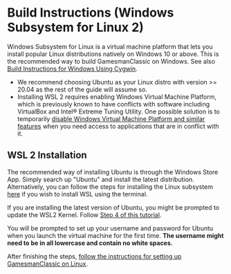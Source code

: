 # Build Instructions (Windows Subsystem for Linux 2)

Windows Subsystem for Linux is a virtual machine platform that lets you install popular Linux distributions natively on Windows 10 or above. This is the recommended way to build GamesmanClassic on Windows. See also [Build Instructions for Windows Using Cygwin](build-instructions-windows-cygwin.md).

- We recommend choosing Ubuntu as your Linux distro with version >= 20.04 as the rest of the guide will assume so.
- Installing WSL 2 requires enabling Windows Virtual Machine Platform, which is previously known to have conflicts with software including VirtualBox and Intel® Extreme Tuning Utility. One possible solution is to temporarily [disable Windows Virtual Machine Platform and similar features](https://www.dell.com/support/kbdoc/en-ie/000195980/how-to-enable-or-disable-windows-virtualization-on-dell-systems) when you need access to applications that are in conflict with it.

## WSL 2 Installation
The recommended way of installing Ubuntu is through the Windows Store App. Simply search up "Ubuntu" and install the latest distribution. Alternatively, you can follow the steps for installing the Linux subsystem [here](https://learn.microsoft.com/en-us/windows/wsl/install) if you wish to install WSL using the terminal.

If you are installing the latest version of Ubuntu, you might be prompted to update the WSL2 Kernel. Follow [Step 4 of this tutorial](https://learn.microsoft.com/en-us/windows/wsl/install-manual#step-4---download-the-linux-kernel-update-package).

You will be prompted to set up your username and password for Ubuntu when you launch the virtual machine for the first time. __The username might need to be in all lowercase and contain no white spaces.__


After finishing the steps, [follow the instructions for setting up GamesmanClassic on Linux](/doc/build-instructions-linux.md).
